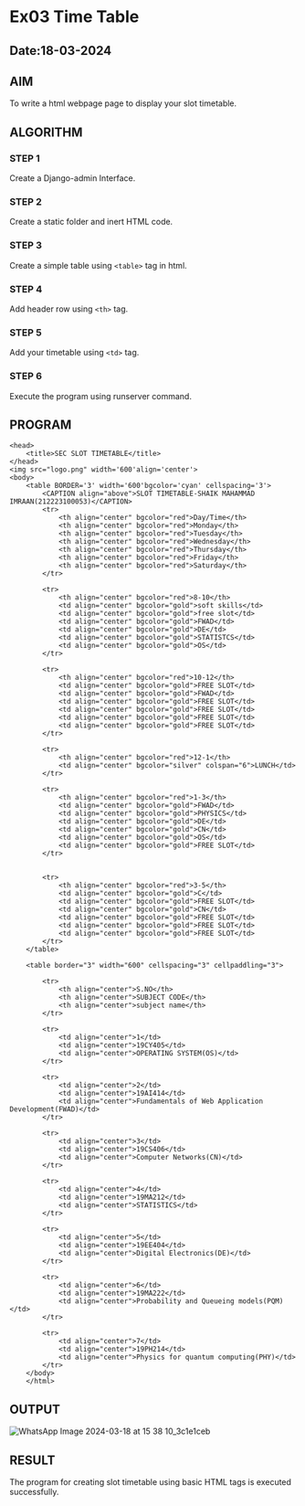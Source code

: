 # Ex03 Time Table
## Date:18-03-2024

## AIM
To write a html webpage page to display your slot timetable.

## ALGORITHM
### STEP 1
Create a Django-admin Interface.

### STEP 2
Create a static folder and inert HTML code.

### STEP 3
Create a simple table using ```<table>``` tag in html.

### STEP 4
Add header row using ```<th>``` tag.

### STEP 5
Add your timetable using ```<td>``` tag.

### STEP 6
Execute the program using runserver command.

## PROGRAM
```<!DOCTYPE html>
<head>
    <title>SEC SLOT TIMETABLE</title>
</head>
<img src="logo.png" width='600'align='center'>
<body>
    <table BORDER='3' width='600'bgcolor='cyan' cellspacing='3'>
        <CAPTION align="above">SLOT TIMETABLE-SHAIK MAHAMMAD IMRAAN(212223100053)</CAPTION>
        <tr>
            <th align="center" bgcolor="red">Day/Time</th>
            <th align="center" bgcolor="red">Monday</th>
            <th align="center" bgcolor="red">Tuesday</th>
            <th align="center" bgcolor="red">Wednesday</th>
            <th align="center" bgcolor="red">Thursday</th>
            <th align="center" bgcolor="red">Friday</th>
            <th align="center" bgcolor="red">Saturday</th>
        </tr>

        <tr>
            <th align="center" bgcolor="red">8-10</th>
            <td align="center" bgcolor="gold">soft skills</td>
            <td align="center" bgcolor="gold">free slot</td>
            <td align="center" bgcolor="gold">FWAD</td>
            <td align="center" bgcolor="gold">DE</td>
            <td align="center" bgcolor="gold">STATISTCS</td>
            <td align="center" bgcolor="gold">OS</td>
        </tr>

        <tr>
            <th align="center" bgcolor="red">10-12</th>
            <td align="center" bgcolor="gold">FREE SLOT</td>
            <td align="center" bgcolor="gold">FWAD</td>
            <td align="center" bgcolor="gold">FREE SLOT</td>
            <td align="center" bgcolor="gold">FREE SLOT</td>
            <td align="center" bgcolor="gold">FREE SLOT</td>
            <td align="center" bgcolor="gold">FREE SLOT</td>
        </tr>

        <tr>
            <th align="center" bgcolor="red">12-1</th>
            <td align="center" bgcolor="silver" colspan="6">LUNCH</td>
        </tr>

        <tr>
            <th align="center" bgcolor="red">1-3</th>
            <td align="center" bgcolor="gold">FWAD</td>
            <td align="center" bgcolor="gold">PHYSICS</td>
            <td align="center" bgcolor="gold">DE</td>
            <td align="center" bgcolor="gold">CN</td>
            <td align="center" bgcolor="gold">OS</td>
            <td align="center" bgcolor="gold">FREE SLOT</td>
        </tr>


        <tr>
            <th align="center" bgcolor="red">3-5</th>
            <td align="center" bgcolor="gold">C</td>
            <td align="center" bgcolor="gold">FREE SLOT</td>
            <td align="center" bgcolor="gold">CN</td>
            <td align="center" bgcolor="gold">FREE SLOT</td>
            <td align="center" bgcolor="gold">FREE SLOT</td>
            <td align="center" bgcolor="gold">FREE SLOT</td>
        </tr>
    </table>

    <table border="3" width="600" cellspacing="3" cellpaddling="3">

        <tr>
            <th align="center">S.NO</th>
            <th align="center">SUBJECT CODE</th>
            <th align="center">subject name</th>
        </tr>

        <tr>
            <td align="center">1</td>
            <td align="center">19CY405</td>
            <td align="center">OPERATING SYSTEM(OS)</td>
        </tr>

        <tr>
            <td align="center">2</td>
            <td align="center">19AI414</td>
            <td align="center">Fundamentals of Web Application Development(FWAD)</td>
        </tr>

        <tr>
            <td align="center">3</td>
            <td align="center">19CS406</td>
            <td align="center">Computer Networks(CN)</td>
        </tr>

        <tr>
            <td align="center">4</td>
            <td align="center">19MA212</td>
            <td align="center">STATISTICS</td>
        </tr>

        <tr>
            <td align="center">5</td>
            <td align="center">19EE404</td>
            <td align="center">Digital Electronics(DE)</td>
        </tr>

        <tr>
            <td align="center">6</td>
            <td align="center">19MA222</td>
            <td align="center">Probability and Queueing models(PQM)</td>
        </tr>
    
        <tr>
            <td align="center">7</td>
            <td align="center">19PH214</td>
            <td align="center">Physics for quantum computing(PHY)</td>
        </tr>
    </body>
    </html>
```
## OUTPUT
![WhatsApp Image 2024-03-18 at 15 38 10_3c1e1ceb](https://github.com/IMRAAN2005/slot/assets/149347407/8ef266a1-0873-4787-90f6-6839bb04a102)


## RESULT
The program for creating slot timetable using basic HTML tags is executed successfully.
